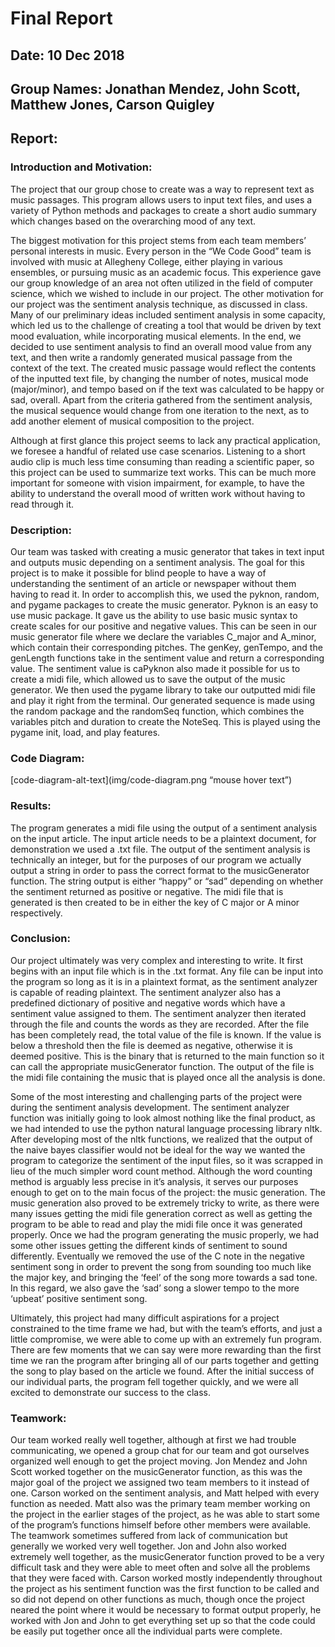 # Final Report

## Date: 10 Dec 2018
## Group Names: Jonathan Mendez, John Scott, Matthew Jones, Carson Quigley

## Report:

### Introduction and Motivation:

  The project that our group chose to create was a way to represent text as music
passages. This program allows users to input text files, and uses a variety of
Python methods and packages to create a short audio summary which changes based
on the overarching mood of any text.

  The biggest motivation for this project stems from each team members’ personal
interests in music. Every person in the “We Code Good” team is involved with
music at Allegheny College, either playing in various ensembles, or pursuing music
as an academic focus. This experience gave our group knowledge of an area not
often utilized in the field of computer science, which we wished to include in
our project. The other motivation for our project was the sentiment analysis
technique, as discussed in class. Many of our preliminary ideas included sentiment
analysis in some capacity, which led us to the challenge of creating a tool that
would be driven by text mood evaluation, while incorporating musical elements.
In the end, we decided to use sentiment analysis to find an overall mood value
from any text, and then write a randomly generated musical passage from the context
of the text. The created music passage would reflect the contents of the inputted
text file, by changing the number of notes, musical mode (major/minor), and tempo
based on if the text was calculated to be happy or sad, overall. Apart from the
criteria gathered from the sentiment analysis, the musical sequence would change
from one iteration to the next, as to add another element of musical composition
to the project.

  Although at first glance this project seems to lack any practical application,
we foresee a handful of related use case scenarios. Listening to a short audio
clip is much less time consuming than reading a scientific paper, so this project
can be used to summarize text works. This can be much more important for someone
with vision impairment, for example, to have the ability to understand the overall
mood of written work without having to read through it.


### Description:

  Our team was tasked with creating a music generator that takes in text input and
outputs music depending on a sentiment analysis. The goal for this project is to
make it possible for blind people to have a way of understanding the sentiment of
an article or newspaper without them having to read it. In order to accomplish this,
we used the pyknon, random, and pygame packages to create the music generator.
Pyknon is an easy to use music package. It gave us the ability to use basic music
syntax to create scales for our positive and negative values. This can be seen in
our music generator file where we declare the variables C_major and A_minor, which
contain their corresponding pitches. The genKey, genTempo, and the genLength functions
take in the sentiment value and return a corresponding value. The sentiment value
is caPyknon also made it possible for us to create a midi file, which allowed us
to save the output of the music generator. We then used the pygame library to take
our outputted midi file and play it right from the terminal. Our generated sequence
is made using the random package and the randomSeq function, which combines the
variables pitch and duration to create the NoteSeq. This is played using the
pygame init, load, and play features.

### Code Diagram:

[code-diagram-alt-text](img/code-diagram.png “mouse hover text”)

### Results:

  The program generates a midi file using the output of a sentiment analysis on
the input article. The input article needs to be a plaintext document, for
demonstration we used a .txt file. The output of the sentiment analysis is
technically an integer, but for the purposes of our program we actually output
a string in order to pass the correct format to the musicGenerator function. The
string output is either “happy” or “sad” depending on whether the sentiment
returned as positive or negative. The midi file that is generated is then created
to be in either the key of C major or A minor respectively.

### Conclusion:

  Our project ultimately was very complex and interesting to write. It first begins
with an input file which is in the .txt format. Any file can be input into the
program so long as it is in a plaintext format, as the sentiment analyzer is
capable of reading plaintext. The sentiment analyzer also has a predefined
dictionary of positive and negative words which have a sentiment value assigned
to them. The sentiment analyzer then iterated through the file and counts the
words as they are recorded. After the file has been completely read, the total
value of the file is known. If the value is below a threshold then the file is
deemed as negative, otherwise it is deemed positive. This is the binary that is
returned to the main function so it can call the appropriate musicGenerator
function. The output of the file is the midi file containing the music that is
played once all the analysis is done.

  Some of the most interesting and challenging parts of the project were during
the sentiment analysis development. The sentiment analyzer function was initially
going to look almost nothing like the final product, as we had intended to use the
python natural language processing library nltk. After developing most of the nltk
functions, we realized that the output of the naive bayes classifier would not be
ideal for the way we wanted the program to categorize the sentiment of the input
files, so it was scrapped in lieu of the much simpler word count method. Although
the word counting method is arguably less precise in it’s analysis, it serves our
purposes enough to get on to the main focus of the project: the music generation.
The music generation also proved to be extremely tricky to write, as there were
many issues getting the midi file generation correct as well as getting the program
to be able to read and play the midi file once it was generated properly. Once we
had the program generating the music properly, we had some other issues getting the
different kinds of sentiment to sound differently. Eventually we removed the use
of the C note in the negative sentiment song in order to prevent the song from
sounding too much like the major key, and bringing the ‘feel’ of the song more
towards a sad tone. In this regard, we also gave the ‘sad’ song a slower tempo
to the more ‘upbeat’ positive sentiment song.

  Ultimately, this project had many difficult aspirations for a project constrained
to the time frame we had, but with the team’s efforts, and just a little compromise,
we were able to come up with an extremely fun program. There are few moments that
we can say were more rewarding than the first time we ran the program after bringing
all of our parts together and getting the song to play based on the article we
found. After the initial success of our individual parts, the program fell together
quickly, and we were all excited to demonstrate our success to the class.


### Teamwork:

  Our team worked really well together, although at first we had trouble communicating, 
we opened a group chat for our team and got ourselves organized well enough to get
the project moving. Jon Mendez and John Scott worked together on the musicGenerator
function, as this was the major goal of the project we assigned two team members
to it instead of one. Carson worked on the sentiment analysis, and Matt helped with
every function as needed. Matt also was the primary team member working on the
project in the earlier stages of the project, as he was able to start some of the
program’s functions himself before other members were available. The teamwork
sometimes suffered from lack of communication but generally we worked very well
together. Jon and John also worked extremely well together, as the musicGenerator
function proved to be a very difficult task and they were able to meet often and
solve all the problems that they were faced with. Carson worked mostly independently
throughout the project as his sentiment function was the first function to be called
and so did not depend on other functions as much, though once the project neared
the point where it would be necessary to format output properly, he worked with
Jon and John to get everything set up so that the code could be easily put together
once all the individual parts were complete.

